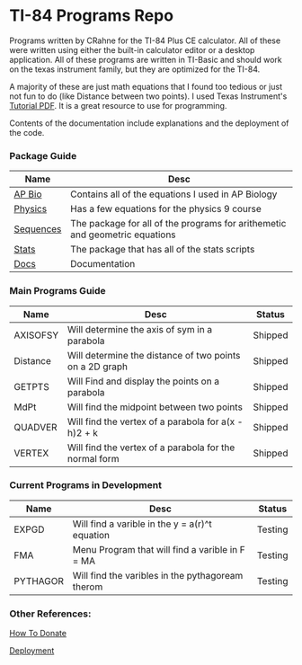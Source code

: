 # TI-84 Programs Repo

Programs written by CRahne for the TI-84 Plus CE calculator. All of these were written using either the built-in calculator editor or a desktop application. All of these programs are written in TI-Basic and should work on the texas instrument family, but they are optimized for the TI-84.


A majority of these are just math equations that I found too tedious or just not fun to do (like Distance between two points). I used Texas Instrument's [Tutorial PDF](https://education.ti.com/-/media/377A0772C3B04D83B83D2A4E51029D08). It is a great resource to use for programming.


Contents of the documentation include explanations and the deployment of the code.


### Package Guide
| Name      | Desc                                                                        |
| --------- | --------------------------------------------------------------------------- |
| [AP Bio](/Docs/AP_Bio/ReadMe.md)    | Contains all of the equations I used in AP Biology            |
| [Physics](/Docs/Physics/ReadMe.md) | Has a few equations for the physics 9 course                   |
| [Sequences](/Docs/Sequences/ReadMe.md) | The package for all of the programs for arithemetic and geometric equations |
| [Stats](/Docs/Stats/ReadMe.md)     | The package that has all of the stats scripts                  |
| [Docs](/Docs/ReadMe.md)      | Documentation                                                        |


### Main Programs Guide
| Name | Desc       | Status  |
| ---- | -----------| ------- |
| AXISOFSY | Will determine the axis of sym in a parabola | Shipped |
| Distance | Will determine the distance of two points on a 2D graph | Shipped |
| GETPTS | Will Find and display the points on a parabola | Shipped |
| MdPt | Will find the midpoint between two points | Shipped |
| QUADVER | Will find the vertex of a parabola for a(x - h)2 + k | Shipped |
| VERTEX | Will find the vertex of a parabola for the normal form | Shipped |


### Current Programs in Development
| Name     | Desc                                                  | Status  |
| -------- | ----------------------------------------------------- | ------- |
| EXPGD    | Will find a varible in the y = a(r)^t equation        | Testing |
| FMA      | Menu Program that will find a varible in F = MA       | Testing |
| PYTHAGOR | Will find the varibles in the pythagoream therom      | Testing |


### Other References:

[How To Donate](/Docs/Others/Donate.md)

[Deployment](/Docs/Others/Deployment.md)